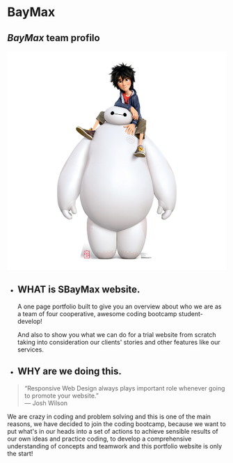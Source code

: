 # BayMax
## *BayMax* team profilo
![alt](https://github.com/FACG2/BayMax/blob/master/big-hero-6.jpg?raw=true)

* ## WHAT is SBayMax website.
  A one page portfolio built to give you an overview about who we are as a team of four cooperative, awesome coding bootcamp student-develop!

  And also to show you what we can do for a trial website from scratch taking into consideration our clients' stories and other features like our services.

* ## WHY are we doing this.
>“Responsive Web Design always plays important role whenever going to promote your website.”  
― Josh Wilson

We are crazy in coding and problem solving and this is one of the main reasons, we have decided to join the coding bootcamp, because we want to put what's in our heads into a set of actions to achieve sensible results of our own ideas and practice coding, to develop a comprehensive understanding of concepts and teamwork and this portfolio website is only the start!
